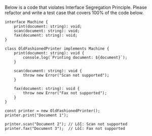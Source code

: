 Below is a code that violates Interface Segregation Principle. Please refactor and write a test case that covers 100% of the code below.

```
interface Machine {
    print(document: string): void;
    scan(document: string): void;
    fax(document: string): void;
}

class OldFashionedPrinter implements Machine {
    print(document: string): void {
        console.log(`Printing document: ${document}`);
    }

    scan(document: string): void {
        throw new Error("Scan not supported");
    }

    fax(document: string): void {
        throw new Error("Fax not supported");
    }
}

const printer = new OldFashionedPrinter();
printer.print("Document 1");

printer.scan("Document 2"); // Lỗi: Scan not supported
printer.fax("Document 3");  // Lỗi: Fax not supported
```